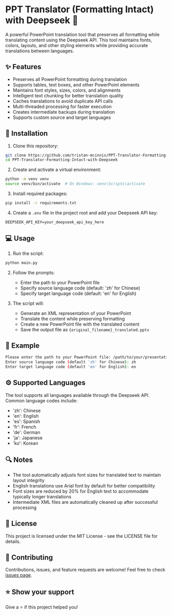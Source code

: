 # PPT Translator (Formatting Intact) with Deepseek 🎯

A powerful PowerPoint translation tool that preserves all formatting while translating content using the Deepseek API. This tool maintains fonts, colors, layouts, and other styling elements while providing accurate translations between languages.

## ✨ Features

- Preserves all PowerPoint formatting during translation
- Supports tables, text boxes, and other PowerPoint elements
- Maintains font styles, sizes, colors, and alignments
- Intelligent text chunking for better translation quality
- Caches translations to avoid duplicate API calls
- Multi-threaded processing for faster execution
- Creates intermediate backups during translation
- Supports custom source and target languages

## 🚀 Installation

1. Clone this repository:
```bash
git clone https://github.com/tristan-mcinnis/PPT-Translator-Formatting-Intact-with-Deepseek.git
cd PPT-Translator-Formatting-Intact-with-Deepseek
```

2. Create and activate a virtual environment:
```bash
python -m venv venv
source venv/bin/activate  # On Windows: venv\Scripts\activate
```

3. Install required packages:
```bash
pip install -r requirements.txt
```

4. Create a `.env` file in the project root and add your Deepseek API key:
```
DEEPSEEK_API_KEY=your_deepseek_api_key_here
```

## 💻 Usage

1. Run the script:
```bash
python main.py
```

2. Follow the prompts:
   - Enter the path to your PowerPoint file
   - Specify source language code (default: 'zh' for Chinese)
   - Specify target language code (default: 'en' for English)

3. The script will:
   - Generate an XML representation of your PowerPoint
   - Translate the content while preserving formatting
   - Create a new PowerPoint file with the translated content
   - Save the output file as `{original_filename}_translated.pptx`

## 📝 Example

```bash
Please enter the path to your PowerPoint file: /path/to/your/presentation.pptx
Enter source language code (default 'zh' for Chinese): zh
Enter target language code (default 'en' for English): en
```

## ⚙️ Supported Languages

The tool supports all languages available through the Deepseek API. Common language codes include:
- 'zh': Chinese
- 'en': English
- 'es': Spanish
- 'fr': French
- 'de': German
- 'ja': Japanese
- 'ko': Korean

## 🔍 Notes

- The tool automatically adjusts font sizes for translated text to maintain layout integrity
- English translations use Arial font by default for better compatibility
- Font sizes are reduced by 20% for English text to accommodate typically longer translations
- Intermediate XML files are automatically cleaned up after successful processing

## 📄 License

This project is licensed under the MIT License - see the LICENSE file for details.

## 🤝 Contributing

Contributions, issues, and feature requests are welcome! Feel free to check [issues page](https://github.com/tristan-mcinnis/PPT-Translator-Formatting-Intact-with-Deepseek/issues).

## ⭐️ Show your support

Give a ⭐️ if this project helped you!

